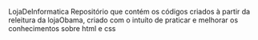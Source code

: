 LojaDeInformatica
Repositório que contém os códigos criados à partir da releitura da lojaObama, criado com o intuíto de praticar e melhorar os conhecimentos sobre html e css

